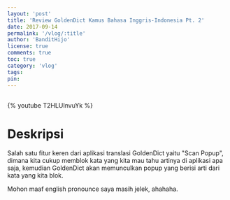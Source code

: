 ```yaml
---
layout: 'post'
title: 'Review GoldenDict Kamus Bahasa Inggris-Indonesia Pt. 2'
date: 2017-09-14
permalink: '/vlog/:title'
author: 'BanditHijo'
license: true
comments: true
toc: true
category: 'vlog'
tags:
pin:
---
```


<div style="margin-top:30px;"></div>

{% youtube T2HLUInvuYk %}

# Deskripsi

Salah satu fitur keren dari aplikasi translasi GoldenDict yaitu "Scan Popup", dimana kita cukup memblok kata yang kita mau tahu artinya di aplikasi apa saja, kemudian GoldenDict akan memunculkan popup yang berisi arti dari kata yang kita blok.

Mohon maaf english pronounce saya masih jelek, ahahaha.
